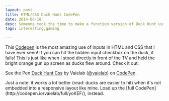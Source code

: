 ```yaml
---
layout: post
title: HTML/CSS Duck Hunt CodePen
date: 2014-06-18
desc: Someone took the time to make a function version of Duck Hunt using HTML/CSS
tags: interesting,gaming

---
```


This [Codepen](http://codepen.io/vaielab/pen/yoKEF/) is the most amazing use of inputs in HTML and CSS that I have ever seen! If you can hit the hidden input checkbox on the duck, it falls! This is just like when I stood directly in front of the TV and held the bright orange gun up screen as ducks flew around. Check it out:</p>
<p data-height="594" data-theme-id="6780" data-slug-hash="yoKEF" data-default-tab="result" class='codepen'>See the Pen <a href='http://codepen.io/vaielab/pen/yoKEF/'>Duck Hunt Css</a> by Vaielab (<a href='http://codepen.io/vaielab'>@vaielab</a>) on <a href='http://codepen.io'>CodePen</a>.</p>
<script async src="//codepen.io/assets/embed/ei.js"></script>


<p class="caption">
Just a note: it works a lot better (read: ducks are easier to hit) when it's not embedded into a responsive layout like mine. Load up the [full CodePen](http://codepen.io/vaielab/full/yoKEF/), instead.
</p>



